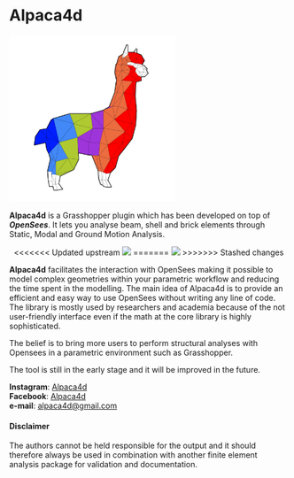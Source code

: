# Alpaca4d
<img src="images/Logo.png" alt="drawing" width="300"/>

__Alpaca4d__ is a Grasshopper plugin which has been developed on top of __*OpenSees*__. It lets you analyse beam, shell and brick elements through Static, Modal and Ground Motion Analysis.

<p align="center">
<<<<<<< Updated upstream
  <img src="EarthQuake_crop.gif" width="600" class="centre" > 
=======
  <img src="images/EarthQuake.gif" width="600" class="centre" > 
>>>>>>> Stashed changes
</p>

__Alpaca4d__ facilitates the interaction with OpenSees making it possible to model complex geometries within your parametric workflow and reducing the time spent in the modelling. The main idea of Alpaca4d is to provide an efficient and easy way to use OpenSees without writing any line of code. The library is mostly used by researchers and academia because of the not user-friendly interface even if the math at the core library is highly sophisticated.

The belief is to bring more users to perform structural analyses with Opensees in a parametric environment such as Grasshopper.

The tool is still in the early stage and it will be improved in the future.

__Instagram__: [Alpaca4d](https://www.instagram.com/alpaca4d/)  
__Facebook__: [Alpaca4d](https://www.facebook.com/Alpaca4d)  
__e-mail__: alpaca4d@gmail.com  

#### Disclaimer
The authors cannot be held responsible for the output and it should therefore always be used in combination with another finite element analysis package for validation and documentation.
